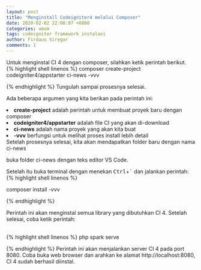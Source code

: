 ```yaml
---
layout: post
title: "Menginstall Codeigniter4 melalui Composer"
date: 2020-02-02 22:08:07 +0800
categories: umum
tags: codeigniter framework instalasi
author: Firdaus Siregar
comments: 1
---
```


Untuk menginstal CI 4 dengan composer, silahkan ketik perintah berikut.
<br/>
{% highlight shell linenos %}
composer create-project codeigniter4/appstarter ci-news -vvv</code>

{% endhighlight %}
Tungulah sampai prosesnya selesai.

Ada beberapa argumen yang kita berikan pada perintah ini:

<li><b>create-project</b> adalah perintah untuk membuat proyek baru dengan composer</li>
<li><b>codeigniter4/appstarter</b> adalah file CI yang akan di-download</li>
<li><b>ci-news</b> adalah nama proyek yang akan kita buat</li>
<li><b>-vvv</b> berfungsi untuk melihat proses install lebih detail</li>
Setelah prosesnya selesai, kita akan mendapatkan folder baru dengan nama ci-news</>

buka folder ci-news dengan teks editor VS Code.

Setelah itu buka terminal dengan menekan <kbd>Ctrl</kbd>+<kbd>`</kbd> dan jalankan perintah:
<br/>
{% highlight shell linenos %}

composer install -vvv

{% endhighlight %}

Perintah ini akan menginstal semua library yang dibutuhkan CI 4.
Setelah selesai, coba ketik perintah:

<br/>
{% highlight shell linenos %}
php spark serve

{% endhighlight %}
Perintah ini akan menjalankan server CI 4 pada port 8080.
Coba buka web browser dan arahkan ke alamat http://localhost:8080,
CI 4 sudah berhasil diinstal.

